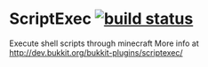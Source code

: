 ScriptExec [![build status](https://travis-ci.org/lights0123/ScriptExec.svg?branch=master)](https://travis-ci.org/lights0123/ScriptExec)
==========

Execute shell scripts through minecraft
More info at http://dev.bukkit.org/bukkit-plugins/scriptexec/
